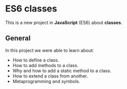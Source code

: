 # ES6 classes
This is a new project in __JavaScript__ (ES6) about __classes__.

## General
In this project we were able to learn about:
* How to define a class.
* How to add methods to a class.
* Why and how to add a static method to a class.
* How to extend a class from another.
* Metaprogramming and symbols.
